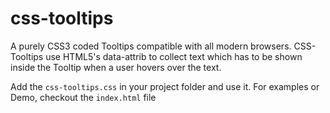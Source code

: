 # css-tooltips
A purely CSS3 coded Tooltips compatible with all modern browsers. CSS-Tooltips use HTML5's data-attrib to collect text which has to be shown inside the Tooltip when a user hovers over the text.

Add the `css-tooltips.css` in your project folder and use it. For examples or Demo, checkout the `index.html` file
